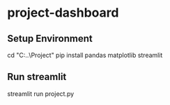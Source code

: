 # project-dashboard
## Setup Environment
cd "C:\..\Project"
pip install pandas matplotlib streamlit

## Run streamlit
streamlit run project.py
